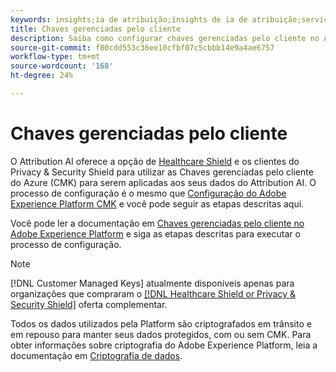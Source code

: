 ```yaml
---
keywords: insights;ia de atribuição;insights de ia de atribuição;serviço de consulta de AAI;consultas de atribuição;pontuações de atribuição; chaves gerenciadas pelo cliente na AAI
title: Chaves gerenciadas pelo cliente
description: Saiba como configurar chaves gerenciadas pelo cliente no Attribution AI.
source-git-commit: f80cdd553c36ee10cfbf07c5cbbb14e9a4ae6757
workflow-type: tm+mt
source-wordcount: '168'
ht-degree: 24%

---
```


# Chaves gerenciadas pelo cliente

O Attribution AI oferece a opção de [Healthcare Shield](https://www.adobe.com/trust/compliance/hipaa-ready.html) e os clientes do Privacy &amp; Security Shield para utilizar as Chaves gerenciadas pelo cliente do Azure (CMK) para serem aplicadas aos seus dados do Attribution AI. O processo de configuração é o mesmo que [Configuração do Adobe Experience Platform CMK](../../../landing/governance-privacy-security/customer-managed-keys.md) e você pode seguir as etapas descritas aqui.

Você pode ler a documentação em [Chaves gerenciadas pelo cliente no Adobe Experience Platform](../../../landing/governance-privacy-security/encryption.md) e siga as etapas descritas para executar o processo de configuração.

>[!NOTE]
>
>[!DNL Customer Managed Keys] atualmente disponíveis apenas para organizações que compraram o [[!DNL Healthcare Shield or Privacy & Security Shield]](https://experienceleague.adobe.com/docs/blueprints-learn/architecture/vertical-blueprints/healthcare-vertical.html?lang=pt-BR) oferta complementar.

Todos os dados utilizados pela Platform são criptografados em trânsito e em repouso para manter seus dados protegidos, com ou sem CMK. Para obter informações sobre criptografia do Adobe Experience Platform, leia a documentação em [Criptografia de dados](../../../landing/governance-privacy-security/encryption.md).